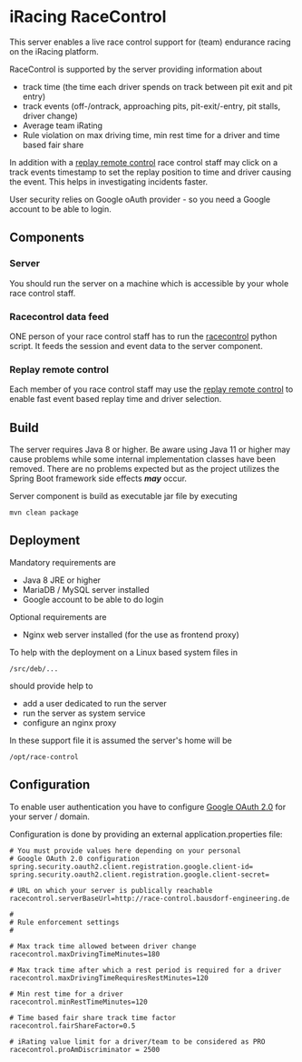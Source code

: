 # iRacing RaceControl

This server enables a live race control support for (team) endurance 
racing on the iRacing platform.

RaceControl is supported by the server providing information about

* track time (the time each driver spends on track between 
  pit exit and pit entry)
* track events (off-/ontrack, approaching pits, pit-exit/-entry,
  pit stalls, driver change)
* Average team iRating
* Rule violation on max driving time, min rest time for a driver and
  time based fair share

In addition with a [replay remote control](https://github.com/simracingtools/ir-replay-rc)
race control staff may click on a track events timestamp to set the
replay position to time and driver causing the event. This helps in
investigating incidents faster.

User security relies on Google oAuth provider - so you need a Google
account to be able to login.

## Components

### Server

You should run the server on a machine which is accessible by your
whole race control staff.

### Racecontrol data feed

ONE person of your race control staff has to run the 
[racecontrol](https://github.com/simracingtools/racecontrol) 
python script. It feeds the session and event data to the 
server component.

### Replay remote control

Each member of you race control staff may use the
[replay remote control](https://github.com/simracingtools/ir-replay-rc)
to enable fast event based replay time and driver selection.

## Build

The server requires Java 8 or higher. Be aware using Java 11 or 
higher may cause problems while some internal implementation classes
have been removed. There are no problems expected but as the project
utilizes the Spring Boot framework side effects ***may*** occur.

Server component is build as executable jar file by executing

    mvn clean package

## Deployment

Mandatory requirements are

* Java 8 JRE or higher
* MariaDB / MySQL server installed
* Google account to be able to do login

Optional requirements are

* Nginx web server installed (for the use as frontend proxy)

To help with the deployment on a Linux based system files in

    /src/deb/...

should provide help to 

* add a user dedicated to run the server
* run the server as system service
* configure an nginx proxy 

In these support file it is assumed the server's home will be 

    /opt/race-control
    
## Configuration

To enable user authentication you have to configure 
[Google OAuth 2.0](https://developers.google.com/identity/protocols/oauth2/openid-connect)
for your server / domain.

Configuration is done by providing an external application.properties file:

    # You must provide values here depending on your personal 
    # Google OAuth 2.0 configuration
    spring.security.oauth2.client.registration.google.client-id=
    spring.security.oauth2.client.registration.google.client-secret=
    
    # URL on which your server is publically reachable 
    racecontrol.serverBaseUrl=http://race-control.bausdorf-engineering.de
    
    #
    # Rule enforcement settings
    #
    
    # Max track time allowed between driver change
    racecontrol.maxDrivingTimeMinutes=180
    
    # Max track time after which a rest period is required for a driver
    racecontrol.maxDrivingTimeRequiresRestMinutes=120
    
    # Min rest time for a driver
    racecontrol.minRestTimeMinutes=120
    
    # Time based fair share track time factor
    racecontrol.fairShareFactor=0.5
    
    # iRating value limit for a driver/team to be considered as PRO
    racecontrol.proAmDiscriminator = 2500
